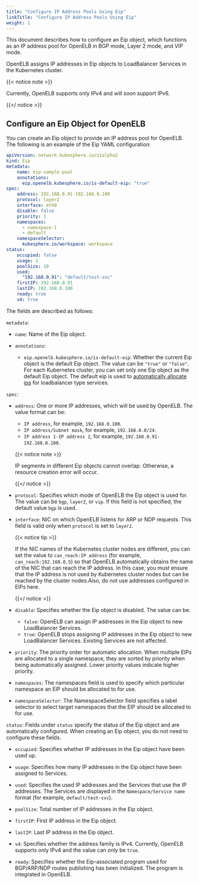 ```yaml
---
title: "Configure IP Address Pools Using Eip"
linkTitle: "Configure IP Address Pools Using Eip"
weight: 1
---
```


This document describes how to configure an Eip object, which functions as an IP address pool for OpenELB in BGP mode, Layer 2 mode, and VIP mode.

OpenELB assigns IP addresses in Eip objects to LoadBalancer Services in the Kubernetes cluster.

{{< notice note >}}

Currently, OpenELB supports only IPv4 and will soon support IPv6.

{{</ notice >}}

## Configure an Eip Object for OpenELB

You can create an Eip object to provide an IP address pool for OpenELB. The following is an example of the Eip YAML configuration:

```yaml
apiVersion: network.kubesphere.io/v1alpha2
kind: Eip
metadata:
    name: eip-sample-pool
    annotations:
      eip.openelb.kubesphere.io/is-default-eip: "true"
spec:
    address: 192.168.0.91-192.168.0.100
    protocol: layer2
    interface: eth0
    disable: false
    priority: 1
    namespaces: 
      - namespace-1
      - default
    namespaceSelector: 
      kubesphere.io/workspace: workspace
status:
    occupied: false
    usage: 1
    poolSize: 10
    used: 
      "192.168.0.91": "default/test-svc"
    firstIP: 192.168.0.91
    lastIP: 192.168.0.100
    ready: true
    v4: true
```

The fields are described as follows:

`metadata`:

* `name`: Name of the Eip object.

* `annotations`:

  * `eip.openelb.kubesphere.io/is-default-eip`: Whether the current Eip object is the default Eip object. The value can be `"true"` or `"false"`. For each Kubernetes cluster, you can set only one Eip object as the default Eip object. The default eip is used to [automatically allocate ips](/docs/getting-started/usage/openelb-ip-address-assignment/) for loadbalancer type services.
  
`spec`:

* `address`: One or more IP addresses, which will be used by OpenELB. The value format can be:
  
  * `IP address`, for example, `192.168.0.100`.
  * `IP address/Subnet mask`, for example, `192.168.0.0/24`.
  * `IP address 1-IP address 2`, for example, `192.168.0.91-192.168.0.100`.
  
  
  {{< notice note >}}
  
  IP segments in different Eip objects cannot overlap. Otherwise, a resource creation error will occur.
  
  {{</ notice >}}


* `protocol`: Specifies which mode of OpenELB the Eip object is used for. The value can be `bgp`, `layer2`, or `vip`. If this field is not specified, the default value `bgp` is used.

* `interface`: NIC on which OpenELB listens for ARP or NDP requests. This field is valid only when `protocol` is set to `layer2`.

  {{< notice tip >}}

  If the NIC names of the Kubernetes cluster nodes are different, you can set the value to `can_reach:IP address` (for example, `can_reach:192.168.0.5`) so that OpenELB automatically obtains the name of the NIC that can reach the IP address. In this case, you must ensure that the IP address is not used by Kubernetes cluster nodes but can be reached by the cluster nodes.Also, do not use addresses configured in EIPs here.

  {{</ notice >}}

* `disable`: Specifies whether the Eip object is disabled. The value can be:
  
  * `false`: OpenELB can assign IP addresses in the Eip object to new LoadBalancer Services.
  * `true`: OpenELB stops assigning IP addresses in the Eip object to new LoadBalancer Services. Existing Services are not affected.

* `priority`: The priority order for automatic allocation. When multiple EIPs are allocated to a single namespace, they are sorted by priority when being automatically assigned. Lower priority values indicate higher priority.

* `namespaces`: The namespaces field is used to specify which particular namespace an EIP should be allocated to for use.

* `namespaceSelector`: The NamespaceSelector field specifies a label selector to select target namespaces that the EIP should be allocated to for use. 

`status`: Fields under `status` specify the status of the Eip object and are automatically configured. When creating an Eip object, you do not need to configure these fields.

* `occupied`: Specifies whether IP addresses in the Eip object have been used up.

* `usage`: Specifies how many IP addresses in the Eip object have been assigned to Services.
* `used`: Specifies the used IP addresses and the Services that use the IP addresses. The Services are displayed in the `Namespace/Service name` format (for example, `default/test-svc`).

* `poolSize`: Total number of IP addresses in the Eip object.

* `firstIP`: First IP address in the Eip object.

* `lastIP`: Last IP address in the Eip object.

* `v4`: Specifies whether the address family is IPv4. Currently, OpenELB supports only IPv4 and the value can only be `true`.

* `ready`: Specifies whether the Eip-associated program used for BGP/ARP/NDP routes publishing has been initialized. The program is integrated in OpenELB.

